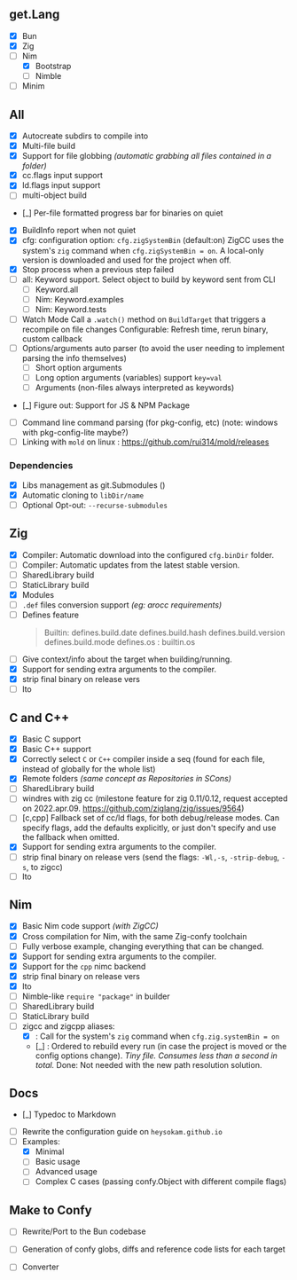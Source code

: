 ## get.Lang
- [x] Bun
- [x] Zig
- [ ] Nim
  - [x] Bootstrap
  - [ ] Nimble
- [ ] Minim
## All
- [x] Autocreate subdirs to compile into
- [x] Multi-file build
- [x] Support for file globbing _(automatic grabbing all files contained in a folder)_
- [x] cc.flags input support
- [x] ld.flags input support
- [ ] multi-object build
- [_] Per-file formatted progress bar for binaries on quiet
- [x] BuildInfo report when not quiet
- [x] cfg: configuration option:  `cfg.zigSystemBin`  (default:on)
           ZigCC uses the system's `zig` command when `cfg.zigSystemBin = on`.
           A local-only version is downloaded and used for the project when off.
- [x] Stop process when a previous step failed
- [ ] all: Keyword support. Select object to build by keyword sent from CLI
  - [ ] Keyword.all
  - [ ] Nim: Keyword.examples
  - [ ] Nim: Keyword.tests
- [ ] Watch Mode
      Call a `.watch()` method on `BuildTarget` that triggers a recompile on file changes
      Configurable: Refresh time, rerun binary, custom callback
- [ ] Options/arguments auto parser  (to avoid the user needing to implement parsing the info themselves)
  - [ ] Short option arguments
  - [ ] Long option arguments (variables) support   `key=val`
  - [ ] Arguments (non-files always interpreted as keywords)
- [_] Figure out: Support for JS & NPM Package
- [ ] Command line command parsing (for pkg-config, etc)   (note: windows with pkg-config-lite maybe?)
- [ ] Linking with `mold` on linux : https://github.com/rui314/mold/releases
### Dependencies
- [x] Libs management as git.Submodules ()
- [x] Automatic cloning to `libDir/name`
- [ ] Optional Opt-out: `--recurse-submodules`
## Zig
- [x] Compiler: Automatic download into the configured `cfg.binDir` folder.
- [ ] Compiler: Automatic updates from the latest stable version.
- [ ] SharedLibrary build
- [ ] StaticLibrary build
- [x] Modules
- [ ] `.def` files conversion support  _(eg: arocc requirements)_
- [ ] Defines feature
  > Builtin:
    defines.build.date
    defines.build.hash
    defines.build.version
    defines.build.mode
    defines.os  : builtin.os
- [ ] Give context/info about the target when building/running.
- [x] Support for sending extra arguments to the compiler.
- [x] strip final binary on release vers
- [ ] lto
## C and C++
- [x] Basic C support
- [x] Basic C++ support
- [x] Correctly select `C` or `C++` compiler inside a seq (found for each file, instead of globally for the whole list)
- [x] Remote folders _(same concept as Repositories in SCons)_
- [ ] SharedLibrary build
- [ ] windres with zig cc  (milestone feature for zig 0.11/0.12, request accepted on 2022.apr.09. https://github.com/ziglang/zig/issues/9564)
- [ ] [c,cpp] Fallback set of cc/ld flags, for both debug/release modes.
      Can specify flags, add the defaults explicitly, or just don't specify and use the fallback when omitted.
- [x] Support for sending extra arguments to the compiler.
- [ ] strip final binary on release vers
      (send the flags: `-Wl,-s`, `-strip-debug`, `-s`, to zigcc)
- [ ] lto
## Nim
- [x] Basic Nim code support _(with ZigCC)_
- [x] Cross compilation for Nim, with the same Zig-confy toolchain
- [ ] Fully verbose example, changing everything that can be changed.
- [x] Support for sending extra arguments to the compiler.
- [x] Support for the `cpp` nimc backend
- [x] strip final binary on release vers
- [x] lto
- [ ] Nimble-like `require "package"` in builder
- [ ] SharedLibrary build
- [ ] StaticLibrary build
- [ ] zigcc and zigcpp aliases:
  - [x] : Call for the system's `zig` command when `cfg.zig.systemBin = on`
  - [_] : Ordered to rebuild every run (in case the project is moved or the config options change).
          _Tiny file. Consumes less than a second in total._
          Done: Not needed with the new path resolution solution.

## Docs
- [_] Typedoc to Markdown
- [ ] Rewrite the configuration guide on `heysokam.github.io`
- [ ] Examples:
  - [x] Minimal
  - [ ] Basic usage
  - [ ] Advanced usage
  - [ ] Complex C cases  (passing confy.Object with different compile flags)

## Make to Confy
- [ ] Rewrite/Port to the Bun codebase
- [ ] Generation of confy globs, diffs and reference code lists for each target
- [ ] Converter


